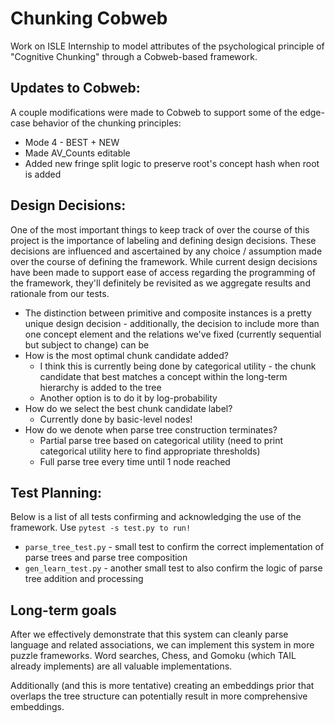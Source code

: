# Chunking Cobweb

Work on ISLE Internship to model attributes of the psychological principle of "Cognitive Chunking" through a Cobweb-based framework.

## Updates to Cobweb:

A couple modifications were made to Cobweb to support some of the edge-case behavior of the chunking principles:

*   Mode 4 - BEST + NEW
*   Made AV_Counts editable
*   Added new fringe split logic to preserve root's concept hash when root is added

## Design Decisions:

One of the most important things to keep track of over the course of this project is the importance of labeling and defining design decisions. These decisions are influenced and ascertained by any choice / assumption made over the course of defining the framework. While current design decisions have been made to support ease of access regarding the programming of the framework, they'll definitely be revisited as we aggregate results and rationale from our tests.

*   The distinction between primitive and composite instances is a pretty unique design decision - additionally, the decision to include more than one concept element and the relations we've fixed (currently sequential but subject to change) can be 
*   How is the most optimal chunk candidate added?
    *   I think this is currently being done by categorical utility - the chunk candidate that best matches a concept within the long-term hierarchy is added to the tree
    *   Another option is to do it by log-probability 
*   How do we select the best chunk candidate label?
    *   Currently done by basic-level nodes!
*   How do we denote when parse tree construction terminates?
    *   Partial parse tree based on categorical utility (need to print categorical utility here to find appropriate thresholds)
    *   Full parse tree every time until 1 node reached

## Test Planning:

Below is a list of all tests confirming and acknowledging the use of the framework. Use ```pytest -s test.py to run!```

*   ```parse_tree_test.py``` - small test to confirm the correct implementation of parse trees and parse tree composition
*   ```gen_learn_test.py``` - another small test to also confirm the logic of parse tree addition and processing

## Long-term goals

After we effectively demonstrate that this system can cleanly parse language and related associations, we can implement this system in more puzzle frameworks. Word searches, Chess, and Gomoku (which TAIL already implements) are all valuable implementations.

Additionally (and this is more tentative) creating an embeddings prior that overlaps the tree structure can potentially result in more comprehensive embeddings.